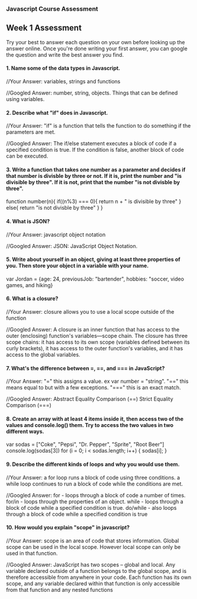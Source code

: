 ### Javascript Course Assessment

## Week 1 Assessment

Try your best to answer each question on your own before looking up the answer online. Once you're done writing your first answer, you can google the question and write the best answer you find.

#### 1. Name some of the data types in Javascript.

 //Your Answer: variables, strings and functions
  
 //Googled Answer: number, string, objects. Things that can be defined using variables.
  

#### 2. Describe what "if" does in Javascript.

  //Your Answer: "if" is a function that tells the function to do something if the parameters are met.
  
  
  //Googled Answer: The if/else statement executes a block of code if a specified condition is true. If the condition is false, another block of code can be executed. 


#### 3. Write a function that takes one number as a parameter and decides if that number is divisble by three or not. If it is, print the number and "is divisible by three". If it is not, print that the number "is not divisble by three".
function number(n){
if((n%3) === 0){
  return n + " is divisible by three"
  }
  else{
  return "is not divisble by three"
  }
  }


#### 4. What is JSON?

  //Your Answer: javascript object notation
  
  
  //Googled Answer: JSON: JavaScript Object Notation.

#### 5. Write about yourself in an object, giving at least three properties of you. Then store your object in a variable with your name.

var Jordan = {age: 24, previousJob: "bartender", hobbies: "soccer, video games, and hiking}

#### 6. What is a closure?

  //Your Answer: closure allows you to use a local scope outside of the function
  
  
  //Googled Answer: A closure is an inner function that has access to the outer (enclosing) function's variables—scope chain. The closure has three scope chains: it has access to its own scope (variables defined between its curly brackets), it has access to the outer function's variables, and it has access to the global variables.

#### 7. What's the difference between =, ==, and === in JavaScript?

  //Your Answer: "=" this assigns a value. ex var number = "string". "==" this means equal to but with a few exceptions. "===" this is an exact match.
  
  
  //Googled Answer: Abstract Equality Comparison (==)
Strict Equality Comparison (===)
  
  
#### 8. Create an array with at least 4 items inside it, then access two of the values and console.log() them. Try to access the two values in two different ways.

var sodas = ["Coke", "Pepsi", "Dr. Pepper", "Sprite", "Root Beer"]
console.log(sodas[3])
for (i = 0; i < sodas.length; i++) { 
   sodas[i];
}


#### 9. Describe the different kinds of loops and why you would use them.

  //Your Answer: a for loop runs a block of code using three conditions. a while loop continues to run a block of code while the conditions are met. 
  
  
  //Googled Answer: for - loops through a block of code a number of times.
for/in - loops through the properties of an object.
while - loops through a block of code while a specified condition is true.
do/while - also loops through a block of code while a specified condition is true
  
#### 10. How would you explain "scope" in javascript?

  //Your Answer: scope is an area of code that stores information. Global scope can be used in the local scope. However local scope can only be used in that function.
  
  
  //Googled Answer: JavaScript has two scopes – global and local. Any variable declared outside of a function belongs to the global scope, and is therefore accessible from anywhere in your code. Each function has its own scope, and any variable declared within that function is only accessible from that function and any nested functions
